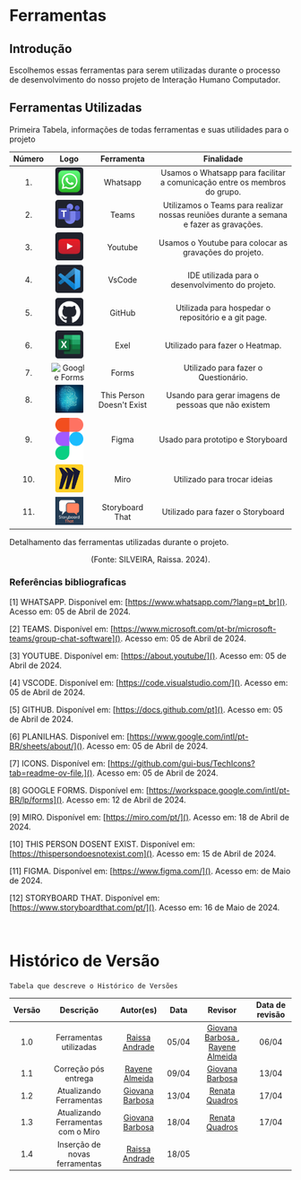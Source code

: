 # Ferramentas

## Introdução
Escolhemos essas ferramentas para serem utilizadas durante o processo de desenvolvimento do nosso projeto de Interação Humano Computador.

</p>

## Ferramentas Utilizadas

Primeira Tabela, informações de todas ferramentas e suas utilidades para o projeto 

|Número| Logo | Ferramenta | Finalidade |
|:-----: | :-----: | :-------: | :---------: |
| 1. | <img src="https://raw.githubusercontent.com/gui-bus/TechIcons/70f9ca213e35be00f41c0350d77c238c999db688/Dark/Whatsapp.svg" alt="whatsapp" width=50px>  | Whatsapp | Usamos o Whatsapp para facilitar a comunicação entre os membros do grupo. |
| 2. | <img src="https://raw.githubusercontent.com/gui-bus/TechIcons/70f9ca213e35be00f41c0350d77c238c999db688/Dark/Teams.svg" alt="Teams" width=50px> | Teams | Utilizamos o Teams para realizar nossas reuniões durante a semana e fazer as gravações. |
| 3.| <img src="https://raw.githubusercontent.com/gui-bus/TechIcons/70f9ca213e35be00f41c0350d77c238c999db688/Dark/Youtube.svg" alt="YouTube" width=50px> | Youtube | Usamos o Youtube para colocar as gravações do projeto.|
| 4.| <img src="https://raw.githubusercontent.com/gui-bus/TechIcons/70f9ca213e35be00f41c0350d77c238c999db688/Dark/VSCode.svg" alt="VsCode" width=50px> | VsCode | IDE utilizada para o desenvolvimento do projeto.|
| 5.| <img src="https://raw.githubusercontent.com/gui-bus/TechIcons/70f9ca213e35be00f41c0350d77c238c999db688/Dark/Github.svg" alt="GitHub" width=50px> | GitHub | Utilizada para hospedar o repositório e a git page.  |
| 6.| <img src="https://raw.githubusercontent.com/gui-bus/TechIcons/70f9ca213e35be00f41c0350d77c238c999db688/Dark/Excel.svg" alt="Google Planilhas" width=50px> | Exel | Utilizado para fazer o Heatmap.  |
| 7.| <img src="https://cdn-icons-png.flaticon.com/128/2991/2991110.png" alt="Google Forms" width=50px> | Forms | Utilizado para fazer o Questionário.  |
| 8.|<img src="../assets/planejamento/thispersondoesntexist.png" alt="this persona" width="50px"> | This Person Doesn't Exist| Usando para gerar imagens de pessoas que não existem |
| 9.|<img src="../assets/planejamento/figma.png" alt="alt text" width="50px">|Figma| Usado para prototipo e Storyboard|
| 10.|<img src="../assets/planejamento/miro.png" alt="alt text" width="50px">|Miro|Utilizado para trocar ideias|
| 11.|<img src="../assets/planejamento/storyboardthat.png" alt="alt text" width="50px">|Storyboard That|Utilizado para fazer o Storyboard|

Detalhamento das ferramentas utilizadas durante o projeto.
<center> (Fonte: SILVEIRA, Raissa. 2024). </center>


### Referências bibliograficas

[1] WHATSAPP. Disponível em: [https://www.whatsapp.com/?lang=pt_br]().  Acesso em: 05 de Abril de 2024.

[2] TEAMS. Disponível em: [https://www.microsoft.com/pt-br/microsoft-teams/group-chat-software]().  Acesso em: 05 de Abril de 2024.

[3] YOUTUBE. Disponível em: [https://about.youtube/]().  Acesso em: 05 de Abril de 2024.

[4] VSCODE. Disponível em: [https://code.visualstudio.com/]().   Acesso em: 05 de Abril de 2024.

[5] GITHUB. Disponível em: [https://docs.github.com/pt]().   Acesso em: 05 de Abril de 2024.

[6] PLANILHAS. Disponível em: [https://www.google.com/intl/pt-BR/sheets/about/](). Acesso em: 05 de Abril de 2024.

[7] ICONS. Disponível em: [https://github.com/gui-bus/TechIcons?tab=readme-ov-file.](). Acesso em: 05 de Abril de 2024.

[8] GOOGLE FORMS. Disponível em: [https://workspace.google.com/intl/pt-BR/lp/forms](). Acesso em: 12 de Abril de 2024.

[9] MIRO. Disponível em: [https://miro.com/pt/](). Acesso em: 18 de Abril de 2024.

[10] THIS PERSON DOSENT EXIST. Disponível em: [https://thispersondoesnotexist.com](). Acesso em: 15 de Abril de 2024.

[11] FIGMA. Disponível em: [https://www.figma.com/](). Acesso em:  de Maio de 2024.

[12] STORYBOARD THAT. Disponível em: [https://www.storyboardthat.com/pt/](). Acesso em: 16 de Maio de 2024.


<br/>


# Histórico de Versão 

    Tabela que descreve o Histórico de Versões
| Versão |          Descrição              |     Autor(es)      |      Data      |   Revisor     |    Data de revisão    |  
|:------:|:-------------------------------:|:--------------:|:--------------:|:-------------:|:---------------------:|
|  1.0   | Ferramentas utilizadas                 |  [Raissa Andrade ](https://github.com/RaissaAndradeS)      |   05/04   |       [Giovana Barbosa ](https://github.com/gio221), [Rayene Almeida ](https://github.com/rayenealmeida)        |     06/04                 |
|  1.1   | Correção pós entrega                   |   [Rayene Almeida ](https://github.com/rayenealmeida)      |   09/04   |      [Giovana Barbosa ](https://github.com/gio221)        |        13/04              |
|  1.2   | Atualizando Ferramentas                 |  [Giovana Barbosa ](https://github.com/gio221)    |   13/04   |   [Renata Quadros](https://github.com/Renatinha28)       |        17/04         |
|  1.3   | Atualizando Ferramentas com o Miro                |  [Giovana Barbosa ](https://github.com/gio221)    |   18/04   |     [Renata Quadros](https://github.com/Renatinha28)     |      17/04           |
|  1.4   |  Inserção de novas ferramentas |  [Raissa Andrade ](https://github.com/RaissaAndradeS)      |   18/05   |     


